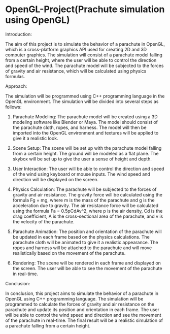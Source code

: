 # OpenGL-Project(Prachute simulation using OpenGL)

Introduction:

The aim of this project is to simulate the behavior of a parachute in OpenGL, which is a cross-platform graphics API used for creating 2D and 3D computer graphics. The simulation will consist of a parachute model falling from a certain height, where the user will be able to control the direction and speed of the wind. The parachute model will be subjected to the forces of gravity and air resistance, which will be calculated using physics formulas.

Approach:

The simulation will be programmed using C++ programming language in the OpenGL environment. The simulation will be divided into several steps as follows:

1. Parachute Modeling:
The parachute model will be created using a 3D modeling software like Blender or Maya. The model should consist of the parachute cloth, ropes, and harness. The model will then be imported into the OpenGL environment and textures will be applied to give it a realistic look.

2. Scene Setup:
The scene will be set up with the parachute model falling from a certain height. The ground will be modeled as a flat plane. The skybox will be set up to give the user a sense of height and depth.

3. User Interaction:
The user will be able to control the direction and speed of the wind using keyboard or mouse inputs. The wind speed and direction will be displayed on the screen.

4. Physics Calculation:
The parachute will be subjected to the forces of gravity and air resistance. The gravity force will be calculated using the formula Fg = mg, where m is the mass of the parachute and g is the acceleration due to gravity. The air resistance force will be calculated using the formula Fa = 0.5pCdAv^2, where p is the air density, Cd is the drag coefficient, A is the cross-sectional area of the parachute, and v is the velocity of the parachute.

5. Parachute Animation:
The position and orientation of the parachute will be updated in each frame based on the physics calculations. The parachute cloth will be animated to give it a realistic appearance. The ropes and harness will be attached to the parachute and will move realistically based on the movement of the parachute.

6. Rendering:
The scene will be rendered in each frame and displayed on the screen. The user will be able to see the movement of the parachute in real-time.

Conclusion:

In conclusion, this project aims to simulate the behavior of a parachute in OpenGL using C++ programming language. The simulation will be programmed to calculate the forces of gravity and air resistance on the parachute and update its position and orientation in each frame. The user will be able to control the wind speed and direction and see the movement of the parachute in real-time. The final result will be a realistic simulation of a parachute falling from a certain height.
